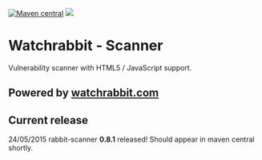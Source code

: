 [![Maven central][maven img]][maven]
[![][travis img]][travis]

Watchrabbit - Scanner
=====================

Vulnerability scanner with HTML5 / JavaScript support.

## Powered by [watchrabbit.com]

## Current release
24/05/2015 rabbit-scanner **0.8.1** released! Should appear in maven central shortly.
 

[watchrabbit.com]:http://watchrabbit.com
[travis]:https://travis-ci.org/watchrabbit/rabbit-scanner
[travis img]:https://travis-ci.org/watchrabbit/rabbit-scanner.svg?branch=master
[maven]:https://maven-badges.herokuapp.com/maven-central/com.watchrabbit/rabbit-scanner
[maven img]:https://maven-badges.herokuapp.com/maven-central/com.watchrabbit/rabbit-scanner/badge.svg
